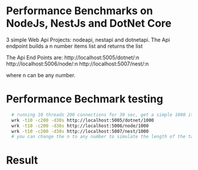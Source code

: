 # Performance Benchmarks on NodeJs, NestJs and DotNet Core
3 simple Web Api Projects: nodeapi, nestapi and dotnetapi.
The Api endpoint builds a n number items list and returns the list

The Api End Points are: 
http://localhost:5005/dotnet/:n
http://localhost:5006/node/:n
http://localhost:5007/nest/:n

where n can be any number.

# Performance Bechmark testing
```bash
  # running 10 threads 200 connections for 30 sec, get a simple 1000 items list
  wrk -t10 -c200 -d30s http://localhost:5005/dotnet/1000
  wrk -t10 -c200 -d30s http://localhost:5006/node/1000
  wrk -t10 -c200 -d30s http://localhost:5007/nest/1000
  # you can change the n to any number to simulate the length of the tasks running on the server to see how it affect the load performance 
```

# Result



